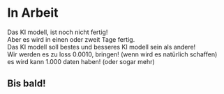 <h1>In Arbeit</h1>
Das KI modell, ist noch nicht fertig!
<br>
Aber es wird in einen oder zweit Tage fertig.
<br>
Das KI modell soll bestes und besseres KI modell sein als andere!
<br>
Wir werden es zu loss 0.0010, bringen! (wenn wird es natürlich schaffen)
<br>
es wird kann 1.000 daten haben! (oder sogar mehr)
<h2>Bis bald!</h2>

